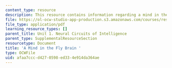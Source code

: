 ```yaml
---
content_type: resource
description: This resource contains information regarding a mind in the fly brain.
file: https://ol-ocw-studio-app-production.s3.amazonaws.com/courses/res-9-003-brains-minds-and-machines-summer-course-summer-2015/afaa7cccd4270598ed334e914da364ae_MITRES_9_003SUM15_sem1.pdf
file_type: application/pdf
learning_resource_types: []
parent_title: Unit 1. Neural Circuits of Intelligence
parent_type: SupplementalResourceSection
resourcetype: Document
title: 'A Mind in the Fly Brain '
type: OCWFile
uid: afaa7ccc-d427-0598-ed33-4e914da364ae
---
```

